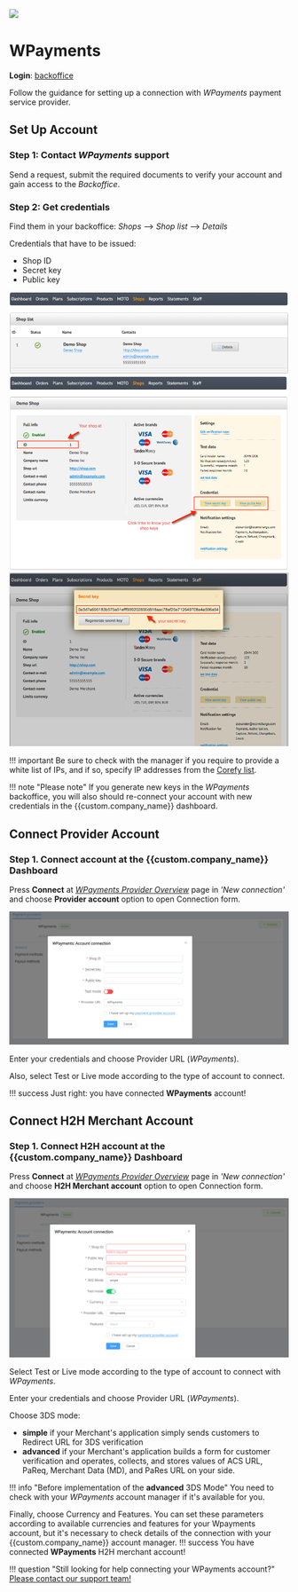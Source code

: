 <img src="https://static.openfintech.io/payment_providers/wpayments/logo.png?w=400" width="400px" >

# WPayments

**Login**: [backoffice](https://backoffice.wpayments.eu/)

Follow the guidance for setting up a connection with *WPayments* payment service provider.

## Set Up Account

### Step 1: Contact *WPayments* support

Send a request, submit the required documents to verify your account and gain access to the *Backoffice*.

### Step 2: Get credentials

Find them in your backoffice: *Shops* --> *Shop list* --> *Details*

Credentials that have to be issued:

* Shop ID
* Secret key
* Public key

![Shop list](images/shop-list.png)
![Details](images/shop-details.png)
![Secret key](images/secret-key.png)

!!! important
    Be sure to check with the manager if you require to provide a white list of IPs, and if so, specify IP addresses from the [Corefy list](/integration/ips/).

!!! note "Please note"
    If you generate new keys in the *WPayments* backoffice, you will also should re-connect your account with new credentials in the {{custom.company_name}} dashboard.

## Connect Provider Account

### Step 1. Connect account at the {{custom.company_name}} Dashboard

Press **Connect** at [*WPayments Provider Overview*]({{custom.dashboard_base_url}}connect-directory/payment-providers/wpayments/general) page in *'New connection'* and choose **Provider account** option to open Connection form.

![Connect](images/provider-account.png)

Enter your credentials and choose Provider URL (*WPayments*).

Also, select Test or Live mode according to the type of account to connect.

!!! success
    Just right: you have connected **WPayments** account!

## Connect H2H Merchant Account

### Step 1. Connect H2H account at the {{custom.company_name}} Dashboard

Press **Connect** at [*WPayments Provider Overview*]({{custom.dashboard_base_url}}connect-directory/payment-providers/WPayments/general) page in *'New connection'* and choose **H2H Merchant account** option to open Connection form.

![Connect](images/h2h-merchant-account.png)

Select Test or Live mode according to the type of account to connect with *WPayments*.

Enter your credentials and choose Provider URL (*WPayments*).

Choose 3DS mode:

* **simple** if your Merchant's application simply sends customers to Redirect URL for 3DS verification
* **advanced** if your Merchant's application builds a form for customer verification and operates, collects, and stores values of ACS URL, PaReq, Merchant Data (MD), and PaRes URL on your side.

!!! info "Before implementation of the **advanced** 3DS Mode"
    You need to check with your *WPayments* account manager if it's available for you.

Finally, choose Currency and Features. You can set these parameters according to available currencies and features for your Wpayments account, but it's necessary to check details of the connection with your {{custom.company_name}} account manager.
!!! success
    You have connected **WPayments** H2H merchant account!

!!! question "Still looking for help connecting your WPayments account?"
    <!--email_off-->[Please contact our support team!](mailto:{{custom.support_email}})<!--/email_off-->
